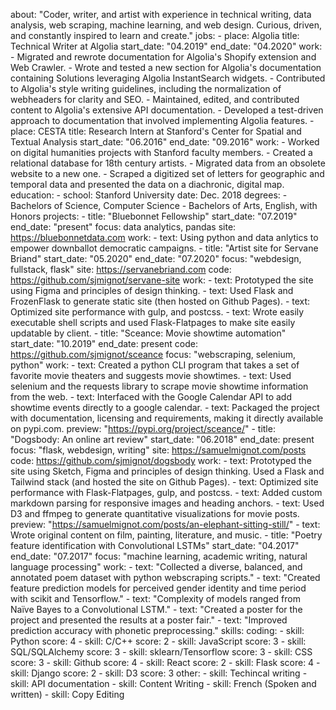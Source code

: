 about: "Coder, writer, and artist with experience in technical writing, data analysis, web scraping, machine learning, and web design. Curious, driven, and constantly inspired to learn and create."
jobs:
    - place: Algolia
      title: Technical Writer at Algolia
      start_date: "04.2019"
      end_date: "04.2020"
      work:
        - Migrated and rewrote documentation for Algolia's Shopify extension and Web Crawler.
        - Wrote and tested a new section for Algolia's documentation containing Solutions leveraging Algolia InstantSearch widgets.
        - Contributed to Algolia's style writing guidelines, including the normalization of webheaders for clarity and SEO.
        - Maintained, edited, and contributed content to Algolia's extensive API documentation.
        - Developed a test-driven approach to documentation that involved implementing Algolia features.
    - place: CESTA 
      title: Research Intern at Stanford's Center for Spatial and Textual Analysis
      start_date: "06.2016"
      end_date: "09.2016"
      work: 
        - Worked on digital humanities projects with Stanford faculty members.
        - Created a relational database for 18th century artists.
        - Migrated data from an obsolete website to a new one.
        - Scraped a digitized set of letters for geographic and temporal data and presented the data on a diachronic, digital map.
education: 
    - school: Stanford University
      date: Dec. 2018
      degrees:
        - Bachelors of Science, Computer Science
        - Bachelors of Arts, English, with Honors
projects: 
    - title: "Bluebonnet Fellowship"
      start_date: "07.2019"
      end_date: "present"
      focus: data analytics, pandas 
      site: https://bluebonnetdata.com
      work: 
        - text: Using python and data anlytics to empower downballot democratic campaigns. 
    - title: "Artist site for Servane Briand"
      start_date: "05.2020"
      end_date: "07.2020"
      focus: "webdesign, fullstack, flask"
      site: https://servanebriand.com
      code: https://github.com/sjmignot/servane-site
      work: 
        - text: Prototyped the site using Figma and principles of design thinking. 
        - text: Used Flask and FrozenFlask to generate static site (then hosted on Github Pages).
        - text: Optimized site performance with gulp, and postcss.
        - text: Wrote easily executable shell scripts and used Flask-Flatpages to make site easily updatable by client.
    - title: "Sceance: Movie showtime automation"
      start_date: "10.2019"
      end_date: present
      code: https://github.com/sjmignot/sceance
      focus: "webscraping, selenium, python"
      work: 
        - text: Created a python CLI program that takes a set of favorite movie theaters and suggests movie showtimes.
        - text: Used selenium and the requests library to scrape movie showtime information from the web.
        - text: Interfaced with the Google Calendar API to add showtime events directly to a google calendar.
        - text: Packaged the project with documentation, licensing and requirements, making it directly available on pypi.com.
          preview: "https://pypi.org/project/sceance/"
    - title: "Dogsbody: An online art review"
      start_date: "06.2018"
      end_date: present
      focus: "flask, webdesign, writing"
      site: https://samuelmignot.com/posts
      code: https://github.com/sjmignot/dogsbody
      work: 
        - text: Prototyped the site using Sketch, Figma and principles of design thinking. Used a Flask and Tailwind stack (and hosted the site on Github Pages).
        - text: Optimized site performance with Flask-Flatpages, gulp, and postcss.
        - text: Added custom markdown parsing for responsive images and heading anchors.
        - text: Used D3 and ffmpeg to generate quantitative visualizations for movie posts.
          preview: "https://samuelmignot.com/posts/an-elephant-sitting-still/"
        - text: Wrote original content on film, painting, literature, and music.
    - title: "Poetry feature identification with Convolutional LSTMs"
      start_date: "04.2017"
      end_date: "07.2017"
      focus: "machine learning, academic writing, natural language processing"
      work: 
       - text: "Collected a diverse, balanced, and annotated poem dataset with python webscraping scripts."
       - text: "Created feature prediction models for perceived gender identity and time period with scikit and Tensorflow."
       - text: "Complexity of models ranged from Naïve Bayes to a Convolutional LSTM."
       - text: "Created a poster for the project and presented the results at a poster fair."
       - text: "Improved prediction accuracy with phonetic preprocessing."
skills: 
    coding: 
     - skill: Python
       score: 4
     - skill: C/C++
       score: 2
     - skill: JavaScript
       score: 3
     - skill: SQL/SQLAlchemy
       score: 3
     - skill: sklearn/Tensorflow
       score: 3
     - skill: CSS
       score: 3
     - skill: Github
       score: 4
     - skill: React
       score: 2
     - skill: Flask
       score: 4
     - skill: Django
       score: 2
     - skill: D3
       score: 3
    other: 
     - skill: Techincal writing
     - skill: API documentation
     - skill: Content Writing
     - skill: French (Spoken and written)
     - skill: Copy Editing
